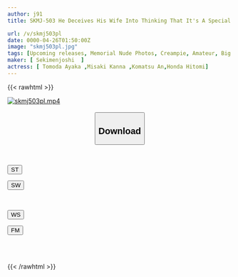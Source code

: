 ```yaml
---
author: j91
title: SKMJ-503 He Deceives His Wife Into Thinking That It's A Special Feature In A Magazine Entitled "Memorial Nude Photos That Loving Couples Want To Leave," And Then Tests Her Cuckolding In A Fake Photo Session With A Man With An Unparalleled Dick! ! VOL.3 The Dick, Which Is Younger Than The Husband And Curved Back, Is Very Close To 1 Cm From The Pussy, And The Wife Suddenly Becomes Horny! ? Even Though Her Husband Is Nearby...

url: /v/skmj503pl
date: 0000-04-26T01:50:00Z
image: "skmj503pl.jpg"
tags: [Upcoming releases, Memorial Nude Photos, Creampie, Amateur, Big Tits, Married Woman, Breasts, Cuckold	]
maker: [ Sekimenjoshi  ]
actress: [ Tomoda Ayaka ,Misaki Kanna ,Komatsu An,Honda Hitomi]
---
```



{{< rawhtml >}}

<div class="video" data-videoid="pending_link.html">
    <a href="javascript:;">
        <img src="/v/skmj503pl/skmj503pl.jpg" width="WIDTH" height="HEIGHT" alt="skmj503pl.mp4" loading="lazy">
    </a>
</div>

<script type="text/javascript" src="https://j91.asia/asset/on-demand-pend.js"></script>

<br>
  <link rel="stylesheet" href="https://j91.asia/asset/bs5.css">
  
  <center>
  <button class="btn btn-primary" type="button" data-bs-toggle="collapse" data-bs-target=".multi-collapse" aria-expanded="false" aria-controls="multiCollapseExample1 multiCollapseExample2"><h2>Download</h2></button></center>
</p>
<div class="row">
  <div class="col">
    <div class="collapse multi-collapse" id="multiCollapseExample1">
      <div class="card card-body">
	      	      <br>
<div class="buttons">  
<p><a href="https://j91.asia/pending_link.html" target="_blank"><button class="btn-hover color-3"><i class="fa fa-download"></i> ST</button></a></p>
<p><a href="https://j91.asia/pending_link.html" target="_blank"><button class="btn-hover color-2"><i class="fa fa-download"></i> SW</button></a></p></div>
    </div>
  </div>
</div>
  <div class="col">
    <div class="collapse multi-collapse" id="multiCollapseExample2">
      <div class="card card-body">
	      <br>
<div class="buttons">
<p><a href="https://j91.asia/pending_link.html"><button class="btn-hover color-9"><i class="fa fa-download"></i> WS</button></a></p>
<p><a href="javascript:;"><button class="btn-hover color-8"><i class="fa fa-download"></i> FM</button></a></p></div>
<br><br>
      </div>
    </div>
  </div>
</div>

{{< /rawhtml >}}